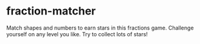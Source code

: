 fraction-matcher
================

Match shapes and numbers to earn stars in this fractions game. Challenge yourself on any level you like. Try to collect lots of stars!

